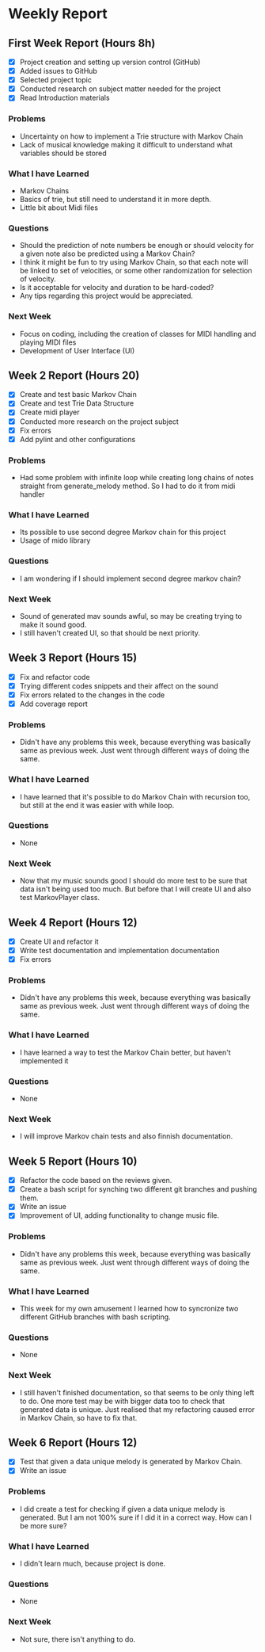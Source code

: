 # Weekly Report

## First Week Report (Hours 8h)

- [x] Project creation and setting up version control (GitHub)
- [x] Added issues to GitHub
- [x] Selected project topic
- [x] Conducted research on subject matter needed for the project
- [x] Read Introduction materials

### Problems

- Uncertainty on how to implement a Trie structure with Markov Chain
- Lack of musical knowledge making it difficult to understand what variables should be stored

### What I have Learned

- Markov Chains
- Basics of trie, but still need to understand it in more depth.
- Little bit about Midi files

### Questions

- Should the prediction of note numbers be enough or should velocity for a given note also be predicted using a Markov Chain?
- I think it might be fun to try using Markov Chain, so that each note will be linked to set of velocities, or some other randomization for selection of velocity.
- Is it acceptable for velocity and duration to be hard-coded?
- Any tips regarding this project would be appreciated.

### Next Week

- Focus on coding, including the creation of classes for MIDI handling and playing MIDI files
- Development of User Interface (UI)

## Week 2 Report (Hours 20)

- [x] Create and test basic Markov Chain
- [x] Create and test Trie Data Structure
- [x] Create midi player
- [x] Conducted more research on the project subject
- [x] Fix errors
- [x] Add pylint and other configurations

### Problems

- Had some problem with infinite loop while creating long chains of notes straight from generate_melody method.
So I had to do it from midi handler

### What I have Learned

- Its possible to use second degree Markov chain for this project
- Usage of mido library

### Questions

- I am wondering if I should implement second degree markov chain?

### Next Week

- Sound of generated mav sounds awful, so may be creating trying to make it sound good.
- I still haven't created UI, so that should be next priority.

## Week 3 Report (Hours 15)

- [x] Fix and refactor code
- [x] Trying different codes snippets and their affect on the sound
- [x] Fix errors related to the changes in the code
- [x] Add coverage report

### Problems

- Didn't have any problems this week, because everything was basically same as previous week. Just went through different ways of doing the same.

### What I have Learned

- I have learned that it's possible to do Markov Chain with recursion too, but still at the end it was easier with while loop.

### Questions

- None

### Next Week

- Now that my music sounds good I should do more test to be sure that data isn't being used too much. But before that I will create UI and also test MarkovPlayer class.

## Week 4 Report (Hours 12)

- [x] Create UI and refactor it
- [x] Write test documentation and implementation documentation
- [x] Fix errors

### Problems

- Didn't have any problems this week, because everything was basically same as previous week. Just went through different ways of doing the same.

### What I have Learned

- I have learned a way to test the Markov Chain better, but haven't implemented it

### Questions

- None

### Next Week

- I will improve Markov chain tests and also finnish documentation.

## Week 5 Report (Hours 10)

- [x] Refactor the code based on the reviews given.
- [x] Create a bash script for synching two different git branches and pushing them.
- [x] Write an issue
- [x] Improvement of UI, adding functionality to change music file.

### Problems

- Didn't have any problems this week, because everything was basically same as previous week. Just went through different ways of doing the same.

### What I have Learned

- This week for my own amusement I learned how to syncronize two different GitHub branches with bash scripting.

### Questions

- None

### Next Week

- I still haven't finished documentation, so that seems to be only thing left to do. One more test may be with bigger data too to check that generated data is unique. Just realised that my refactoring caused error in Markov Chain, so have to fix that.

## Week 6 Report (Hours 12)

- [x] Test that given a data unique melody is generated by Markov Chain.
- [x] Write an issue

### Problems

- I did create a test for checking if given a data unique melody is generated. But I am not 100% sure if I did it in a correct way.
How can I be more sure?

### What I have Learned

- I didn't learn much, because project is done.

### Questions

- None

### Next Week

- Not sure, there isn't anything to do.
